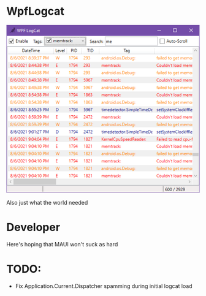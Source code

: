 # WpfLogcat
![Screenshot](WpfLogcat/Images/WpfLogCat-screenshot1.png)


Also just what the world needed

# Developer
Here's hoping that MAUI won't suck as hard

# TODO:
* Fix Application.Current.Dispatcher spamming during initial logcat load
